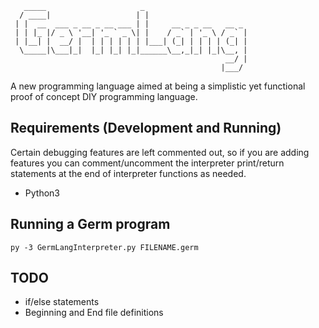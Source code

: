        _____                     _                       
      / ____|                   | |                      
     | |  __  ___ _ __ _ __ ___ | |     __ _ _ __   __ _ 
     | | |_ |/ _ \ '__| '_ ` _ \| |    / _` | '_ \ / _` |
     | |__| |  __/ |  | | | | | | |___| (_| | | | | (_| |
      \_____|\___|_|  |_| |_| |_|______\__,_|_| |_|\__, |
                                                    __/ |
                                                   |___/ 
A new programming language aimed at being a simplistic yet functional proof of concept DIY programming language.

## Requirements (Development and Running)

Certain debugging features are left commented out, so if you are adding features you can comment/uncomment the interpreter print/return statements at the end of interpreter functions as needed.

- Python3

## Running a Germ program

`py -3 GermLangInterpreter.py FILENAME.germ`


## TODO

- if/else statements
- Beginning and End file definitions

